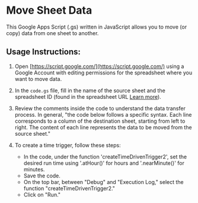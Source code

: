 # Move Sheet Data

This Google Apps Script (.gs) written in JavaScript allows you to move (or copy) data from one sheet to another.

## Usage Instructions:

1. Open [https://script.google.com/](https://script.google.com/) using a Google Account with editing permissions for the spreadsheet where you want to move data.

2. In the `code.gs` file, fill in the name of the source sheet and the spreadsheet ID (found in the spreadsheet URL [Learn more](https://developers.google.com/sheets/api/guides/concepts#spreadsheet)).

3. Review the comments inside the code to understand the data transfer process. In general, "the code below follows a specific syntax. Each line corresponds to a column of the destination sheet, starting from left to right. The content of each line represents the data to be moved from the source sheet."

4. To create a time trigger, follow these steps:
   - In the code, under the function 'createTimeDrivenTrigger2', set the desired run time using '.atHour()' for hours and '.nearMinute()' for minutes.
   - Save the code.
   - On the top bar, between "Debug" and "Execution Log," select the function "createTimeDrivenTrigger2."
   - Click on "Run."
